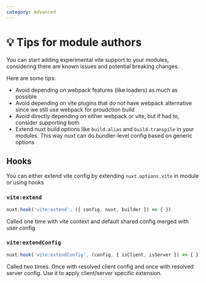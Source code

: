 ```yaml
---
category: Advanced
---
```


# 💡 Tips for module authors

You can start adding experimental vite support to your modules, considering there are known issues and potential breaking changes.

Here are some tips:

- Avoid depending on webpack features (like loaders) as much as possible
- Avoid depending on vite plugins that do not have webpack alternative since we still use webpack for proudction build
- Avoid directly depending on either webpack or vite, but if had to, consider supporting both
- Extend nuxt build options like `build.alias` and `build.transpile` in your modules. This way nuxt can do bundler-level config based on generic options

## Hooks

You can either extend vite config by extending `nuxt.options.vite` in module or using hooks

### `vite:extend`

```ts
nuxt.hook('vite:extend', ({ config, nuxt, builder }) => { })
```

Called one time with vite context and default shared config merged with user config

### `vite:extendConfig`

```ts
nuxt.hook('vite:extendConfig', (config, { isClient, isServer }) => { })
```

Called two times. Once with resolved client config and once with resolved server config.
Use it to apply client/server specific extension.


